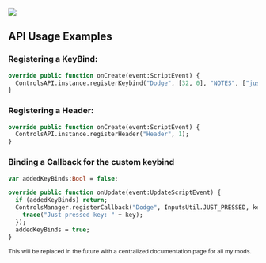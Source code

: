 ![](https://github.com/Starexify/Starexify/blob/main/resources/FNF/CCAPI/ccapi_logo.png?raw=true)

## API Usage Examples

### Registering a KeyBind:
```haxe
override public function onCreate(event:ScriptEvent) {
  ControlsAPI.instance.registerKeybind("Dodge", [32, 0], "NOTES", ["justPressed", "justReleased"]);
}
```

### Registering a Header:
```haxe
override public function onCreate(event:ScriptEvent) {
  ControlsAPI.instance.registerHeader("Header", 1);
}
```

### Binding a Callback for the custom keybind
```haxe
var addedKeyBinds:Bool = false;

override public function onUpdate(event:UpdateScriptEvent) {
  if (addedKeyBinds) return;
  ControlsManager.registerCallback("Dodge", InputsUtil.JUST_PRESSED, key -> {
    trace("Just pressed key: " + key);
  });
  addedKeyBinds = true;
}
```


<sub>This will be replaced in the future with a centralized documentation page for all my mods.</sub>